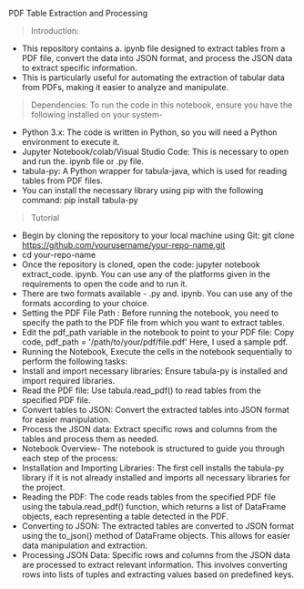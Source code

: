 PDF Table Extraction and Processing
> Introduction:
* This repository contains a. ipynb file designed to extract tables from a PDF file, convert the data into JSON format, and process the JSON data to extract specific information. 
* This is particularly useful for automating the extraction of tabular data from PDFs, making it easier to analyze and manipulate.
> Dependencies:
To run the code in this notebook, ensure you have the following installed on your system-
* Python 3.x: The code is written in Python, so you will need a Python environment to execute it.
* Jupyter Notebook/colab/Visual Studio Code: This is necessary to open and run the. ipynb file or .py file.
* tabula-py: A Python wrapper for tabula-java, which is used for reading tables from PDF files.
* You can install the necessary library using pip with the following command:
pip install tabula-py
> Tutorial
* Begin by cloning the repository to your local machine using Git:
git clone https://github.com/yourusername/your-repo-name.git
* cd your-repo-name
* Once the repository is cloned, open the code: 
jupyter notebook extract_code. ipynb. You can use any of the platforms given in the requirements to open the code and to run it. 
* There are two formats available - .py and. ipynb. You can use any of the formats according to your choice. 
* Setting the PDF File Path : 
Before running the notebook, you need to specify the path to the PDF file from which you want to extract tables.
* Edit the pdf_path variable in the notebook to point to your PDF file: Copy code, pdf_path = '/path/to/your/pdf/file.pdf' 
Here, I used a sample pdf.
* Running the Notebook,
Execute the cells in the notebook sequentially to perform the following tasks:
* Install and import necessary libraries: Ensure tabula-py is installed and import required libraries.
* Read the PDF file: Use tabula.read_pdf() to read tables from the specified PDF file.
* Convert tables to JSON: Convert the extracted tables into JSON format for easier manipulation.
* Process the JSON data: Extract specific rows and columns from the tables and process them as needed.
* Notebook Overview-
The notebook is structured to guide you through each step of the process:
* Installation and Importing Libraries: The first cell installs the tabula-py library if it is not already installed and imports all necessary libraries for the project.
* Reading the PDF: The code reads tables from the specified PDF file using the tabula.read_pdf() function, which returns a list of DataFrame objects, each representing a table detected in the PDF.
* Converting to JSON: The extracted tables are converted to JSON format using the to_json() method of DataFrame objects. This allows for easier data manipulation and extraction.
* Processing JSON Data: Specific rows and columns from the JSON data are processed to extract relevant information. This involves converting rows into lists of tuples and extracting values based on predefined keys.

